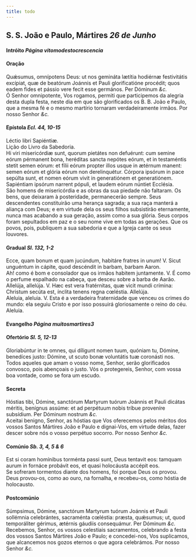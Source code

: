 ```yaml
---
title: todo
---
```

<h2 class="text-center">S. S. João e Paulo, Mártires <em>26 de Junho</em></h2>

<h4 class="text-center">Intróito <em>Página vitomodestocrescencia</em></h4>

<h4 class="text-center">Oração</h4>
<div class="container-fluid">
<div class="row">
<div class="dropcap text-justify">
Quǽsumus, omnípotens Deus: ut nos gemináta lætítia hodiérnæ festivitátis excípiat, quæ de beatórum Joánnis et Pauli glorificatióne procédit; quos eadem fides et pássio vere fecit esse germános. Per Dóminum <em>&c.</em>
</div>
<div class="dropcap text-justify">
Ó Senhor omnipotente, Vos rogamos, permiti que participemos da alegria desta dupla festa, neste dia em que são glorificados os B. B. João e Paulo, que a mesma fé e o mesmo martírio tornaram verdadeiramente irmãos. Por nosso Senhor <em>&c.</em>
</div>
</div>
</div>

<h4 class="text-center">Epístola <em>Ecl. 44, 10-15</em></h4>
<div class="container-fluid">
<div class="row">
<div class="text-justify">
Léctio libri Sapiéntiæ.
</div>
<div class="text-justify">
Lição do Livro da Sabedoria.
</div>
<div class="dropcap text-justify">
Hi viri misericórdiæ sunt, quorum pietátes non defuérunt: cum semine eórum pérmanent bona, heréditas sancta nepótes eórum, et in testaméntis stetit semen eórum: et fílii eórum propter illos usque in ætérnum manent: semen eórum et glória eórum non derelinquétur. Córpora ipsórum in pace sepúlta sunt, et nomen eórum vivit in generatiónem et generatiónem. Sapiéntiam ipsórum narrent pópuli, et laudem eórum núntiet Ecclésia.
</div>
<div class="dropcap text-justify">
São homens de misericórdia e as obras da sua piedade não faltaram. Os bens, que deixaram à posteridade, permanecerão sempre. Seus descendentes constituirão uma herança sagrada; a sua raça manterá a aliança com Deus; e em virtude dela os seus filhos subsistirão eternamente, nunca mas acabando a sua geração, assim como a sua glória. Seus corpos foram sepultados em paz e o seu nome vive em todas as gerações. Que os povos, pois, publiquem a sua sabedoria e que a Igreja cante os seus louvores.
</div>
</div>
</div>

<h4 class="text-center">Gradual <em>Sl. 132, 1-2</em></h4>
<div class="container-fluid">
<div class="row">
<div class="dropcap text-justify">
Ecce, quam bonum et quam jucúndum, habitáre fratres in unum! V. Sicut unguéntum in cápite, quod descéndit in barbam, barbam Aaron.
</div>
<div class="dropcap text-justify">
Ah! como é bom e consolador que os irmãos habitem juntamente. V. É como o perfume espalhado na cabeça, que desceu sobre a barba de Aarão.
</div>
<div class="text-justify">
Allelúja, allelúja. V. Hæc est vera fratérnitas, quæ vicit mundi crímina: Christum secúta est, ínclita tenens regna cœléstia. Allelúja.
</div>
<div class="text-justify">
Aleluia, aleluia. V. Esta é a verdadeira fraternidade que venceu os crimes do mundo: ela seguiu Cristo e por isso possuirá gloriosamente o reino do céu. Aleluia.
</div>
</div>
</div>

<h4 class="text-center">Evangelho <em>Página muitosmartires3</em></h4>

<h4 class="text-center">Ofertório <em>Sl. 5, 12-13</em></h4>
<div class="container-fluid">
<div class="row">
<div class="dropcap text-justify">
Gloriabúntur in te omnes, qui díligunt nomen tuum, quóniam tu, Dómine, benedíces justo: Dómine, ut scuto bonæ voluntátis tuæ coronásti nos.
</div>
<div class="dropcap text-justify">
Todos aqueles que amam o vosso nome, Senhor, serão glorificados convosco, pois abençoais o justo. Vós o protegereis, Senhor, com vossa boa vontade, como se fora um escudo.
</div>
</div>
</div>

<h4 class="text-center">Secreta</h4>
<div class="container-fluid">
<div class="row">
<div class="dropcap text-justify">
Hóstias tibi, Dómine, sanctórum Martyrum tuórum Joánnis et Pauli dicátas méritis, benígnus assúme: et ad perpétuum nobis tríbue proveníre subsídium. Per Dóminum nostrum <em>&c.</em>
</div>
<div class="dropcap text-justify">
Aceitai benigno, Senhor, as hóstias que Vos oferecemos pelos méritos dos vossos Santos Mártires João e Paulo e dignai-Vos, em virtude delas, fazer descer sobre nós o vosso perpétuo socorro. Por nosso Senhor <em>&c.</em>
</div>
</div>
</div>

<h4 class="text-center">Comúnio <em>Sb. 3, 4, 5 & 6</em></h4>
<div class="container-fluid">
<div class="row">
<div class="dropcap text-justify">
Est si coram homínibus torménta passi sunt, Deus tentavit eos: tamquam aurum in fornáce probávit eos, et quasi holocáusta accépit eos.
</div>
<div class="dropcap text-justify">
Se sofreram tormentos diante dos homens, foi porque Deus os provou. Deus provou-os, como ao ouro, na fornalha, e recebeu-os, como hóstia de holocausto.
</div>
</div>
</div>

<h4 class="text-center">Postcomúnio</h4>
<div class="container-fluid">
<div class="row">
<div class="dropcap text-justify">
Súmpsimus, Dómine, sanctórum Martyrum tuórum Joánnis et Pauli sollémnia celebrántes, sacraménta cœléstia: præsta, quǽsumus; ut, quod temporáliter gérimus, ætérnis gáudiis consequámur. Per Dóminum <em>&c.</em>
</div>
<div class="dropcap text-justify">
Recebemos, Senhor, os vossos celestiais sacramentos, celebrando a festa dos vossos Santos Mártires João e Paulo; e concedei-nos, Vos suplicamos, que alcancemos nos gozos eternos o que agora celebrámos. Por nosso Senhor <em>&c.</em>
</div>
</div>
</div>

